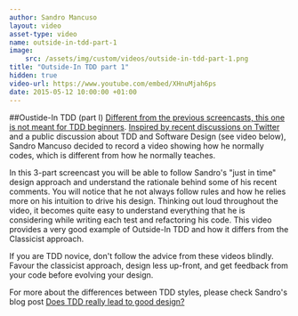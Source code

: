 ```yaml
---
author: Sandro Mancuso
layout: video
asset-type: video
name: outside-in-tdd-part-1
image:
    src: /assets/img/custom/videos/outside-in-tdd-part-1.png
title: "Outside-In TDD part 1"
hidden: true
video-url: https://www.youtube.com/embed/XHnuMjah6ps
date: 2015-05-12 10:00:00 +01:00
---
```


##Oustide-In TDD (part I)
[Different from the previous screencasts, this one is not meant for TDD beginners]("http://codurance.com/2015/05/12/does-tdd-lead-to-good-design/"). [Inspired by recent discussions on Twitter]("https://twitter.com/sandromancuso/status/588503877235781632") and a public discussion about TDD and Software Design (see video below), Sandro Mancuso decided to record a video showing how he normally codes, which is different from how he normally teaches.

In this 3-part screencast you will be able to follow Sandro's "just in time" design approach and understand the rationale behind some of his recent comments. You will notice that he not always follow rules and how he relies more on his intuition to drive his design. Thinking out loud throughout the video, it becomes quite easy to understand everything that he is considering while writing each test and refactoring his code. This video provides a very good example of Outside-In TDD and how it differs from the Classicist approach.

If you are TDD novice, don't follow the advice from these videos blindly. Favour the classicist approach, design less up-front, and get feedback from your code before evolving your design.

For more about the differences between TDD styles, please check Sandro's blog post [Does TDD really lead to good design?]("2015/05/12/does-tdd-lead-to-good-design/")
